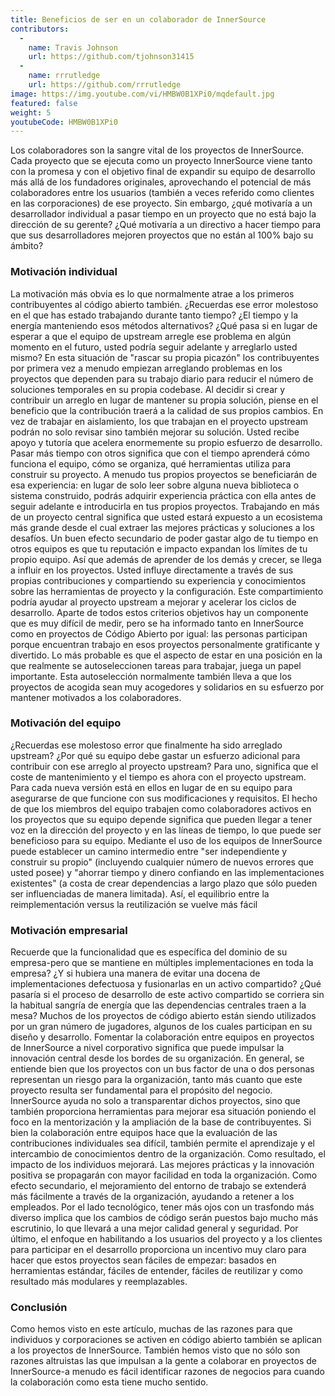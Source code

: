 ```yaml
---
title: Beneficios de ser en un colaborador de InnerSource
contributors:
  - 
    name: Travis Johnson
    url: https://github.com/tjohnson31415
  - 
    name: rrrutledge
    url: https://github.com/rrrutledge
image: https://img.youtube.com/vi/HMBW0B1XPi0/mqdefault.jpg
featured: false
weight: 5
youtubeCode: HMBW0B1XPi0
---
```


<div class="paragraph">
<p>Los colaboradores son la sangre vital de los proyectos de InnerSource.
Cada proyecto que se ejecuta como un proyecto InnerSource viene tanto con la promesa y con el objetivo final de expandir su equipo de desarrollo más allá de los fundadores originales, aprovechando el potencial de más colaboradores entre los usuarios (también a veces referido como clientes en las corporaciones) de ese proyecto.
Sin embargo, ¿qué motivaría a un desarrollador individual a pasar tiempo en un proyecto que no está bajo la dirección de su gerente?
¿Qué motivaría a un directivo a hacer tiempo para que sus desarrolladores mejoren proyectos que no están al 100% bajo su ámbito?</p>
</div>
<div class="sect2">
<h3 id="_motivación_individual">Motivación individual</h3>
<div class="paragraph">
<p>La motivación más obvia es lo que normalmente atrae a los primeros contribuyentes al código abierto también.
¿Recuerdas ese error molestoso en el que has estado trabajando durante tanto tiempo?
¿El tiempo y la energía manteniendo esos métodos alternativos?
¿Qué pasa si en lugar de esperar a que el equipo de upstream arregle ese problema en algún momento en el futuro, usted podría seguir adelante y arreglarlo usted mismo?
En esta situación de "rascar su propia picazón" los contribuyentes por primera vez a menudo empiezan arreglando problemas en los proyectos que dependen para su trabajo diario para reducir el número de soluciones temporales en su propia codebase.
Al decidir si crear y contribuir un arreglo en lugar de mantener su propia solución, piense en el beneficio que la contribución traerá a la calidad de sus propios cambios.
En vez de trabajar en aislamiento, los que trabajan en el proyecto upstream podrán no solo revisar sino también mejorar su solución.
Usted recibe apoyo y tutoría que acelera enormemente su propio esfuerzo de desarrollo.
Pasar más tiempo con otros significa que con el tiempo aprenderá cómo funciona el equipo, cómo se organiza, qué herramientas utiliza para construir su proyecto.
A menudo tus propios proyectos se beneficiarán de esa experiencia: en lugar de solo leer sobre alguna nueva biblioteca o sistema construido, podrás adquirir experiencia práctica con ella antes de seguir adelante e introducirla en tus propios proyectos.
Trabajando en más de un proyecto central significa que usted estará expuesto a un ecosistema más grande desde el cual extraer las mejores prácticas y soluciones a los desafíos.
Un buen efecto secundario de poder gastar algo de tu tiempo en otros equipos es que tu reputación e impacto expandan los límites de tu propio equipo.
Así que además de aprender de los demás y crecer, se llega a influir en los proyectos.
Usted influye directamente a través de sus propias contribuciones y compartiendo su experiencia y conocimientos sobre las herramientas de proyecto y la configuración.
Este compartimiento podría ayudar al proyecto upstream a mejorar y acelerar los ciclos de desarrollo.
Aparte de todos estos criterios objetivos hay un componente que es muy difícil de medir, pero se ha informado tanto en InnerSource como en proyectos de Código Abierto por igual: las personas participan porque encuentran trabajo en esos proyectos personalmente gratificante y divertido.
Lo más probable es que el aspecto de estar en una posición en la que realmente se autoseleccionen tareas para trabajar, juega un papel importante.
Esta autoselección normalmente también lleva a que los proyectos de acogida sean muy acogedores y solidarios en su esfuerzo por mantener motivados a los colaboradores.</p>
</div>
</div>
<div class="sect2">
<h3 id="_motivación_del_equipo">Motivación del equipo</h3>
<div class="paragraph">
<p>¿Recuerdas ese molestoso error que finalmente ha sido arreglado upstream?
¿Por qué su equipo debe gastar un esfuerzo adicional para contribuir con ese arreglo al proyecto upstream?
Para uno, significa que el coste de mantenimiento y el tiempo es ahora con el proyecto upstream.
Para cada nueva versión está en ellos en lugar de en su equipo para asegurarse de que funcione con sus modificaciones y requisitos.
El hecho de que los miembros del equipo trabajen como colaboradores activos en los proyectos que su equipo depende significa que pueden llegar a tener voz en la dirección del proyecto y en las líneas de tiempo, lo que puede ser beneficioso para su equipo.
Mediante el uso de los equipos de InnerSource puede establecer un camino intermedio entre "ser independiente y construir su propio" (incluyendo cualquier número de nuevos errores que usted posee) y "ahorrar tiempo y dinero confiando en las implementaciones existentes" (a costa de crear dependencias a largo plazo que sólo pueden ser influenciadas de manera limitada).
Así, el equilibrio entre la reimplementación versus la reutilización se vuelve más fácil</p>
</div>
</div>
<div class="sect2">
<h3 id="_motivación_empresarial">Motivación empresarial</h3>
<div class="paragraph">
<p>Recuerde que la funcionalidad que es específica del dominio de su empresa-pero que se mantiene en múltiples implementaciones en toda la empresa?
¿Y si hubiera una manera de evitar una docena de implementaciones defectuosa y fusionarlas en un activo compartido?
¿Qué pasaría si el proceso de desarrollo de este activo compartido se corriera sin la habitual sangría de energía que las dependencias centrales traen a la mesa?
Muchos de los proyectos de código abierto están siendo utilizados por un gran número de jugadores, algunos de los cuales participan en su diseño y desarrollo.
Fomentar la colaboración entre equipos en proyectos de InnerSource a nivel corporativo significa que puede impulsar la innovación central desde los bordes de su organización.
En general, se entiende bien que los proyectos con un bus factor de una o dos personas representan un riesgo para la organización, tanto más cuanto que este proyecto resulta ser fundamental para el propósito del negocio.
InnerSource ayuda no solo a transparentar dichos proyectos, sino que también proporciona herramientas para mejorar esa situación poniendo el foco en la mentorización y la ampliación de la base de contribuyentes.
Si bien la colaboración entre equipos hace que la evaluación de las contribuciones individuales sea difícil, también permite el aprendizaje y el intercambio de conocimientos dentro de la organización.
Como resultado, el impacto de los individuos mejorará.
Las mejores prácticas y la innovación positiva se propagarán con mayor facilidad en toda la organización.
Como efecto secundario, el mejoramiento del entorno de trabajo se extenderá más fácilmente a través de la organización, ayudando a retener a los empleados.
Por el lado tecnológico, tener más ojos con un trasfondo más diverso implica que los cambios de código serán puestos bajo mucho más escrutinio, lo que llevará a una mejor calidad general y seguridad.
Por último, el enfoque en habilitando a los usuarios del proyecto y a los clientes para participar en el desarrollo proporciona un incentivo muy claro para hacer que estos proyectos sean fáciles de empezar: basados en herramientas estándar, fáciles de entender, fáciles de reutilizar y como resultado más modulares y reemplazables.</p>
</div>
</div>
<div class="sect2">
<h3 id="_conclusión">Conclusión</h3>
<div class="paragraph">
<p>Como hemos visto en este artículo, muchas de las razones para que individuos y corporaciones se activen en código abierto también se aplican a los proyectos de InnerSource.
También hemos visto que no sólo son razones altruistas las que impulsan a la gente a colaborar en proyectos de InnerSource-a menudo es fácil identificar razones de negocios para cuando la colaboración como esta tiene mucho sentido.</p>
</div>
</div>
<!--- This file autogenerated from https://github.com/InnerSourceCommons/InnerSourceLearningPath/blob/main/scripts -->